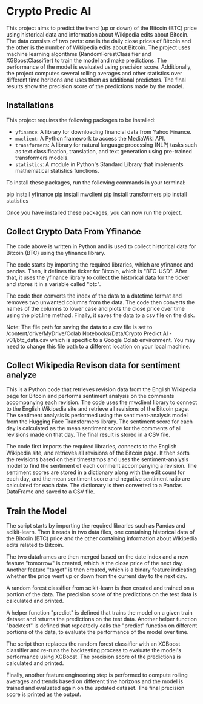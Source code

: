 # Crypto Predic AI

This project aims to predict the trend (up or down) of the Bitcoin (BTC) price using historical data and information about Wikipedia edits about Bitcoin. The data consists of two parts: one is the daily close prices of Bitcoin and the other is the number of Wikipedia edits about Bitcoin. The project uses machine learning algorithms (RandomForestClassifier and XGBoostClassifier) to train the model and make predictions. The performance of the model is evaluated using precision score. Additionally, the project computes several rolling averages and other statistics over different time horizons and uses them as additional predictors. The final results show the precision score of the predictions made by the model.

## Installations

This project requires the following packages to be installed:

- `yfinance`: A library for downloading financial data from Yahoo Finance.
- `mwclient`: A Python framework to access the MediaWiki API.
- `transformers`: A library for natural language processing (NLP) tasks such as text classification, translation, and text generation using pre-trained transformers models.
- `statistics`: A module in Python's Standard Library that implements mathematical statistics functions.

To install these packages, run the following commands in your terminal:

pip install yfinance
pip install mwclient
pip install transformers
pip install statistics

Once you have installed these packages, you can now run the project.

## Collect Crypto Data From Yfinance

The code above is written in Python and is used to collect historical data for Bitcoin (BTC) using the yfinance library.

The code starts by importing the required libraries, which are yfinance and pandas. Then, it defines the ticker for Bitcoin, which is "BTC-USD". After that, it uses the yfinance library to collect the historical data for the ticker and stores it in a variable called "btc".

The code then converts the index of the data to a datetime format and removes two unwanted columns from the data. The code then converts the names of the columns to lower case and plots the close price over time using the plot.line method. Finally, it saves the data to a csv file on the disk.

Note: The file path for saving the data to a csv file is set to /content/drive/MyDrive/Colab Notebooks/Data/Crypto Predict AI - v01/btc_data.csv which is specific to a Google Colab environment. You may need to change this file path to a different location on your local machine.


## Collect Wikipedia Revison data for sentiment analyze

This is a Python code that retrieves revision data from the English Wikipedia page for Bitcoin and performs sentiment analysis on the comments accompanying each revision. The code uses the mwclient library to connect to the English Wikipedia site and retrieve all revisions of the Bitcoin page. The sentiment analysis is performed using the sentiment-analysis model from the Hugging Face Transformers library. The sentiment score for each day is calculated as the mean sentiment score for the comments of all revisions made on that day. The final result is stored in a CSV file.

The code first imports the required libraries, connects to the English Wikipedia site, and retrieves all revisions of the Bitcoin page. It then sorts the revisions based on their timestamps and uses the sentiment-analysis model to find the sentiment of each comment accompanying a revision. The sentiment scores are stored in a dictionary along with the edit count for each day, and the mean sentiment score and negative sentiment ratio are calculated for each date. The dictionary is then converted to a Pandas DataFrame and saved to a CSV file.

##  Train the Model

The script starts by importing the required libraries such as Pandas and scikit-learn. Then it reads in two data files, one containing historical data of the Bitcoin (BTC) price and the other containing information about Wikipedia edits related to Bitcoin.

The two dataframes are then merged based on the date index and a new feature "tomorrow" is created, which is the close price of the next day. Another feature "target" is then created, which is a binary feature indicating whether the price went up or down from the current day to the next day.

A random forest classifier from scikit-learn is then created and trained on a portion of the data. The precision score of the predictions on the test data is calculated and printed.

A helper function "predict" is defined that trains the model on a given train dataset and returns the predictions on the test data. Another helper function "backtest" is defined that repeatedly calls the "predict" function on different portions of the data, to evaluate the performance of the model over time.

The script then replaces the random forest classifier with an XGBoost classifier and re-runs the backtesting process to evaluate the model's performance using XGBoost. The precision score of the predictions is calculated and printed.

Finally, another feature engineering step is performed to compute rolling averages and trends based on different time horizons and the model is trained and evaluated again on the updated dataset. The final precision score is printed as the output.


